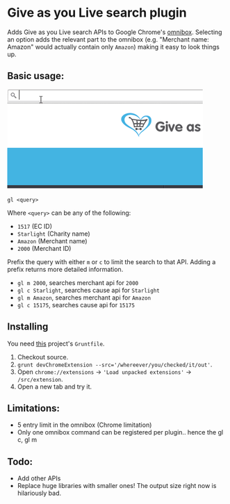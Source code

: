 Give as you Live search plugin
===

Adds Give as you Live search APIs to Google Chrome's [omnibox](https://developer.chrome.com/extensions/omnibox). Selecting an option adds the relevant part to the omnibox (e.g. "Merchant name: Amazon" would actually contain only `Amazon`) making it easy to look things up.

Basic usage:
---

![GAYL Plugin demo](demo.gif?raw=true "GAYL Plugin demo")

`gl <query>`

Where `<query>` can be any of the following:

- `1517` (EC ID)
- `Starlight` (Charity name)
- `Amazon` (Merchant name)
- `2000` (Merchant ID)

Prefix the query with either `m` or `c` to limit the search to that API. Adding a prefix returns more detailed information.

- `gl m 2000`, searches merchant api for `2000`
- `gl c Starlight`, searches cause api for `Starlight`
- `gl m Amazon`, searches merchant api for `Amazon`
- `gl c 15175`, searches cause api for `15175`

Installing
---

You need [this](https://github.com/danmofo/base-project) project's `Gruntfile`.

1. Checkout source.
2. `grunt devChromeExtension --src='/whereever/you/checked/it/out'`.
3. Open `chrome://extensions` -> `'Load unpacked extensions'` -> `/src/extension`.
4. Open a new tab and try it.

Limitations:
---
- 5 entry limit in the omnibox (Chrome limitation)
- Only one omnibox command can be registered per plugin.. hence the gl c, gl m

Todo:
---

- Add other APIs
- Replace huge libraries with smaller ones! The output size right now is hilariously bad.
